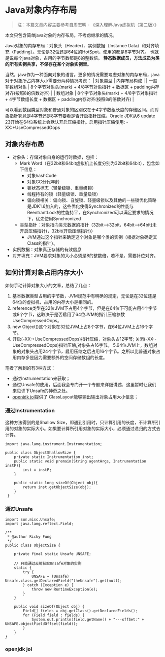 # Java对象内存布局
> 注：本篇文章内容主要参考自周志明 - 《深入理解Java虚拟机（第二版）》

本文只包含简单java对象的内存布局，不考虑继承的情况。

Java对象的内存布局：对象头（Header）、实例数据（Instance Data）和对齐填充（Padding）。无论是32位还是64位的HotSpot，使用的都是8字节对齐。 也就是说每个java对象，占用的字节数都是8的整数倍。
**静态数据成员，方法成员为类的所有实例共享，不保存在某个对象实例里**。

当然，java作为一种面向对象的语言，更多的情况需要考虑对象的内存布局，java对于对象所占内存大小需要分两种情况考虑：
| 对象类型  | 内存布局构成 |
| 一般非数组对象 | 8个字节对象头(mark) + 4/8字节对象指针 + 数据区 + padding内存对齐(按照8的倍数对齐) |
| 数组对象 | 8个字节对象头(mark) + 4/8字节对象指针 + 4字节数组长度 + 数据区 + padding内存对齐(按照8的倍数对齐) |

可以看到数组类型对象和普通对象的区别仅在于4字节数组长度的存储区间。而对象指针究竟是4字节还是8字节要看是否开启指针压缩。Oracle JDK从6 update 23开始在64位系统上会默认开启压缩指针。启用指针压缩使用: -XX:+UseCompressedOops

## 对象内存布局
* 对象头：存储对象自身的运行时数据，包括：
   * Mark Word（在32bit和64bit虚拟机上长度分别为32bit和64bit），包含如下信息：
     * 对象hashCode
     * 对象GC分代年龄
     * 锁状态标志（轻量级锁、重量级锁）
     * 线程持有的锁（轻量级锁、重量级锁）
     * 偏向锁相关：偏向锁、自旋锁、轻量级锁以及其他的一些锁优化策略是JDK1.6加入的，这些优化使得Synchronized的性能与ReentrantLock的性能持平，在Synchronized可以满足要求的情况下，优先使用Synchronized
   * 类型指针：对象指向类元数据的指针（32bit-->32bit，64bit-->64bit(未开启压缩指针)，32bit(开启压缩指针)）
     * JVM通过这个指针来确定这个对象是哪个类的实例（根据对象确定其Class的指针）。
* 实例数据：对象真正存储的有效信息
* 对齐填充：JVM要求对象的大小必须是8的整数倍，若不是，需要补位对齐。

## 如何计算对象占用内存大小
如何手动计算对象大小的文章，总结了几点：
1. 基本数据类型占用的字节数，JVM规范中有明确的规定，无论是在32位还是64位的虚拟机，占用的内存大小是相同的。
2. reference类型在32位JVM下占用4个字节，但是在64位下可能占用4个字节或8个字节，这取决于是否启用了64位JVM的指针压缩参数UseCompressedOops。
3. new Object()这个对象在32位JVM上占8个字节，在64位JVM上占16个字节。
4. 开启(-XX:+UseCompressedOops)指针压缩，对象头占12字节; 关闭(-XX:-UseCompressedOops)指针压缩,对象头占16字节。
5.64位JVM上，数组对象的对象头占用24个字节，启用压缩之后占用16个字节。之所以比普通对象占用内存多是因为需要额外的空间存储数组的长度。

笔者了解到的有3种方式：
* 通过Instrumentation来获取；
* 通过Unsafe的使用，后面我会专门开一个专题来详细讲述，这里暂时让我们来见识下Unsafe的神奇之处。
* [openjdk jol](http://openjdk.java.net/projects/code-tools/jol/)提供了 ClassLayout能够输出输出对象占用大小信息；

### 通过Instrumentation
这种方法得到的是Shallow Size，即遇到引用时，只计算引用的长度，不计算所引用的对象的实际大小。如果要计算所引用对象的实际大小，必须通过递归的方式去计算。
```
import java.lang.instrument.Instrumentation;

public class ObjectShallowSize {
    private static Instrumentation inst;  
    public static void premain(String agentArgs, Instrumentation instP){
        inst = instP; 
    }
        
    public static long sizeOf(Object obj){
        return inst.getObjectSize(obj);
    }
 }
```
### 通过Unsafe

```
import sun.misc.Unsafe;
import java.lang.reflect.Field;

/**
 * @author Ricky Fung
 */
public class ObjectSize {

    private final static Unsafe UNSAFE;

    // 只能通过反射获取Unsafe对象的实例
    static {
        try {
            UNSAFE = (Unsafe) Unsafe.class.getDeclaredField("theUnsafe").get(null);
        } catch (Exception e) {
            throw new RuntimeException(e);
        }
    }

    public void sizeOf(Object obj) {
        Field[] fields = obj.getClass().getDeclaredFields();
        for (Field field : fields) {
            System.out.println(field.getName() + "---offSet:" + UNSAFE.objectFieldOffset(field));
        }
    }
}
```

### openjdk jol

